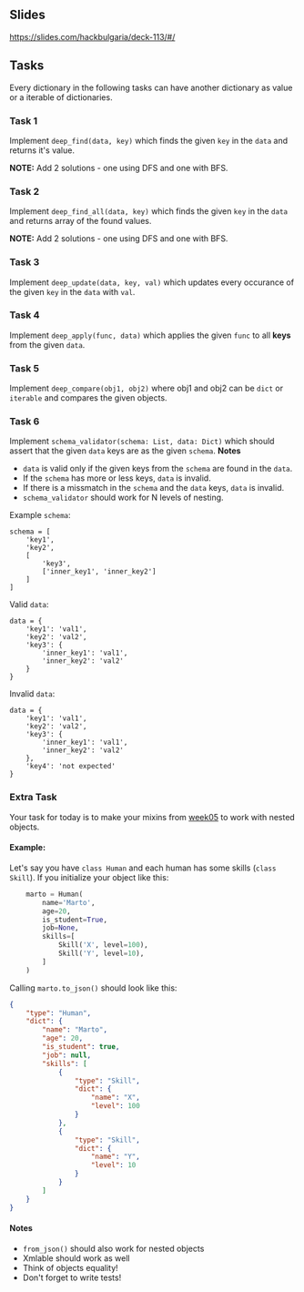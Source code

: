 ## Slides

https://slides.com/hackbulgaria/deck-113/#/

## Tasks

Every dictionary in the following tasks can have another dictionary as value or a iterable of dictionaries.

### Task 1

Implement `deep_find(data, key)` which finds the given `key` in the `data` and returns it's value.

**NOTE:** Add 2 solutions - one using DFS and one with BFS.

### Task 2

Implement `deep_find_all(data, key)` which finds the given `key` in the `data` and returns array of the found values.

**NOTE:** Add 2 solutions - one using DFS and one with BFS.

### Task 3

Implement `deep_update(data, key, val)` which updates every occurance of the given `key` in the `data` with `val`.

### Task 4

Implement `deep_apply(func, data)` which applies the given `func` to all **keys** from the given `data`.

### Task 5

Implement `deep_compare(obj1, obj2)` where obj1 and obj2 can be `dict` or `iterable` and compares the given objects.

### Task 6

Implement `schema_validator(schema: List, data: Dict)` which should assert that the given `data` keys are as the given `schema`.
**Notes**
* `data` is valid only if the given keys from the `schema` are found in the `data`.
* If the `schema` has more or less keys, `data` is invalid.
* If there is a missmatch in the `schema` and the `data` keys, `data` is invalid.
* `schema_validator` should work for N levels of nesting.

Example `schema`:

```
schema = [
    'key1',
    'key2',
    [
        'key3',
        ['inner_key1', 'inner_key2']
    ]
]
```

Valid `data`:

```
data = {
    'key1': 'val1',
    'key2': 'val2',
    'key3': {
        'inner_key1': 'val1',
        'inner_key2': 'val2'
    }
}
```

Invalid `data`:

```
data = {
    'key1': 'val1',
    'key2': 'val2',
    'key3': {
        'inner_key1': 'val1',
        'inner_key2': 'val2'
    },
    'key4': 'not expected'
}
```

### Extra Task

Your task for today is to make your mixins from [week05]() to work with nested objects.

#### Example:
Let's say you have `class Human` and each human has some skills (`class Skill`). If you initialize your object like this:
```python
    marto = Human(
        name='Marto',
        age=20,
        is_student=True,
        job=None,
        skills=[
            Skill('X', level=100),
            Skill('Y', level=10),
        ]
    )
```

Calling `marto.to_json()` should look like this:
```json
{
    "type": "Human",
    "dict": {
        "name": "Marto",
        "age": 20,
        "is_student": true,
        "job": null,
        "skills": [
            {
                "type": "Skill",
                "dict": {
                    "name": "X",
                    "level": 100
                }
            },
            {
                "type": "Skill",
                "dict": {
                    "name": "Y",
                    "level": 10
                }
            }
        ]
    }
}
```

#### Notes

* `from_json()` should also work for nested objects
* Xmlable should work as well
* Think of objects equality!
* Don't forget to write tests!
